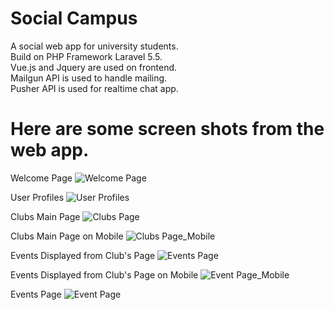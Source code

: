 # Social Campus
A social web app for university students.<br/>
Build on PHP Framework Laravel 5.5.<br/>
Vue.js and Jquery are used on frontend.<br/>
Mailgun API is used to handle mailing.<br/>
Pusher API is used for realtime chat app.<br/>

# Here are some screen shots from the web app.
Welcome Page
![Welcome Page](https://github.com/fastafaryan/socialcampus/blob/master/Screenshots/welcome_page.png)


User Profiles
![User Profiles](https://github.com/fastafaryan/socialcampus/blob/master/Screenshots/user_page.png)

Clubs Main Page
![Clubs Page](https://github.com/fastafaryan/socialcampus/blob/master/Screenshots/clubs_main_page.png)

Clubs Main Page on Mobile
![Clubs Page_Mobile](https://github.com/fastafaryan/socialcampus/blob/master/Screenshots/clubs_main_page_mobile.png)

Events Displayed from Club's Page
![Events Page](https://github.com/fastafaryan/socialcampus/blob/master/Screenshots/clubs_event.png)

Events Displayed from Club's Page on Mobile
![Event Page_Mobile](https://github.com/fastafaryan/socialcampus/blob/master/Screenshots/clubs_event_mobile.png)

Events Page
![Event Page](https://github.com/fastafaryan/socialcampus/blob/master/Screenshots/event_page.png)
